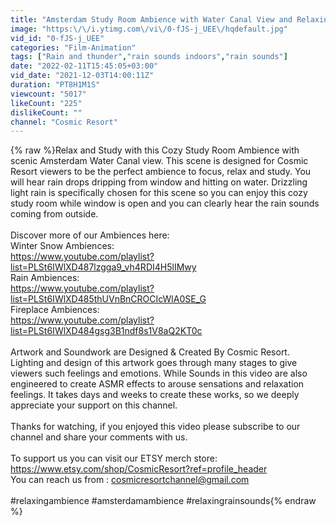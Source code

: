 ```yaml
---
title: "Amsterdam Study Room Ambience with Water Canal View and Relaxing Light Rain Sounds \/ 8 HOURS"
image: "https:\/\/i.ytimg.com\/vi\/0-fJS-j_UEE\/hqdefault.jpg"
vid_id: "0-fJS-j_UEE"
categories: "Film-Animation"
tags: ["Rain and thunder","rain sounds indoors","rain sounds"]
date: "2022-02-11T15:45:05+03:00"
vid_date: "2021-12-03T14:00:11Z"
duration: "PT8H1M1S"
viewcount: "5017"
likeCount: "225"
dislikeCount: ""
channel: "Cosmic Resort"
---
```

{% raw %}Relax and Study with this Cozy Study Room Ambience with scenic Amsterdam Water Canal view.  This scene is designed for Cosmic Resort viewers to be the perfect ambience to focus, relax and study. You will hear rain drops dripping from window and hitting on water. Drizzling light rain is specifically chosen for this scene so you can enjoy this cozy study room while window is open and you can clearly hear the rain sounds coming from outside.<br /><br />Discover more of our Ambiences here:<br />Winter Snow Ambiences:<br /><a rel="nofollow" target="blank" href="https://www.youtube.com/playlist?list=PLSt6IWlXD487lzgga9_vh4RDI4H5lIMwy">https://www.youtube.com/playlist?list=PLSt6IWlXD487lzgga9_vh4RDI4H5lIMwy</a><br />Rain Ambiences:<br /><a rel="nofollow" target="blank" href="https://www.youtube.com/playlist?list=PLSt6IWlXD485thUVnBnCROCIcWlA0SE_G">https://www.youtube.com/playlist?list=PLSt6IWlXD485thUVnBnCROCIcWlA0SE_G</a><br />Fireplace Ambiences:<br /><a rel="nofollow" target="blank" href="https://www.youtube.com/playlist?list=PLSt6IWlXD484gsg3B1ndf8s1V8aQ2KT0c">https://www.youtube.com/playlist?list=PLSt6IWlXD484gsg3B1ndf8s1V8aQ2KT0c</a><br /><br />Artwork and Soundwork are Designed &amp; Created By Cosmic Resort.<br />Lighting and design of this artwork goes through many stages to give viewers such feelings and emotions. While Sounds in this video are also engineered to create ASMR effects to arouse sensations and relaxation feelings. It takes days and weeks to create these works, so we deeply appreciate your support on this channel. <br /><br />Thanks for watching, if you enjoyed this video please subscribe to our channel and share your comments with us.<br /><br />To support us you can visit our ETSY merch store: <a rel="nofollow" target="blank" href="https://www.etsy.com/shop/CosmicResort?ref=profile_header">https://www.etsy.com/shop/CosmicResort?ref=profile_header</a><br />You can reach us from : cosmicresortchannel@gmail.com<br /><br />#relaxingambience #amsterdamambience  #relaxingrainsounds{% endraw %}

